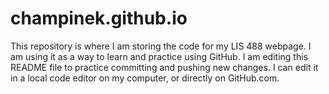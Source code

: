# champinek.github.io
This repository is where I am storing the code for my LIS 488 webpage. I am using it as a way to learn and practice using GitHub.
I am editing this README file to practice committing and pushing new changes. I can edit it in a local code editor on my computer, or directly on GitHub.com.
